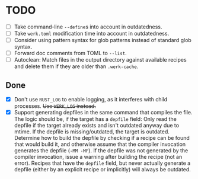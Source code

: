 # TODO

- [ ] Take command-line `--define`s into account in outdatedness.
- [ ] Take `werk.toml` modification time into account in outdatedness.
- [ ] Consider using pattern syntax for glob patterns instead of standard glob syntax.
- [ ] Forward doc comments from TOML to `--list`.
- [ ] Autoclean: Match files in the output directory against available recipes
  and delete them if they are older than `.werk-cache`.

## Done

- [x] Don't use `RUST_LOG` to enable logging, as it interferes with child
  processes. ~~Use `WERK_LOG` instead.~~
- [x] Support generating depfiles in the same command that compiles the file.
  The logic should be, if the target has a `depfile` field: Only read the
  depfile if the target already exists and isn't outdated anyway due to mtime.
  If the depfile is missing/outdated, the target is outdated. Determine how to
  build the depfile by checking if a recipe can be found that would build it,
  and otherwise assume that the compiler invocation generates the depfile (`-MM
  -MF`). If the depfile was not generated by the compiler invocation, issue a
  warning after building the recipe (not an error). Recipes that have the
  `depfile` field, but never actually generate a depfile (either by an explicit
  recipe or implicitly) will always be outdated.